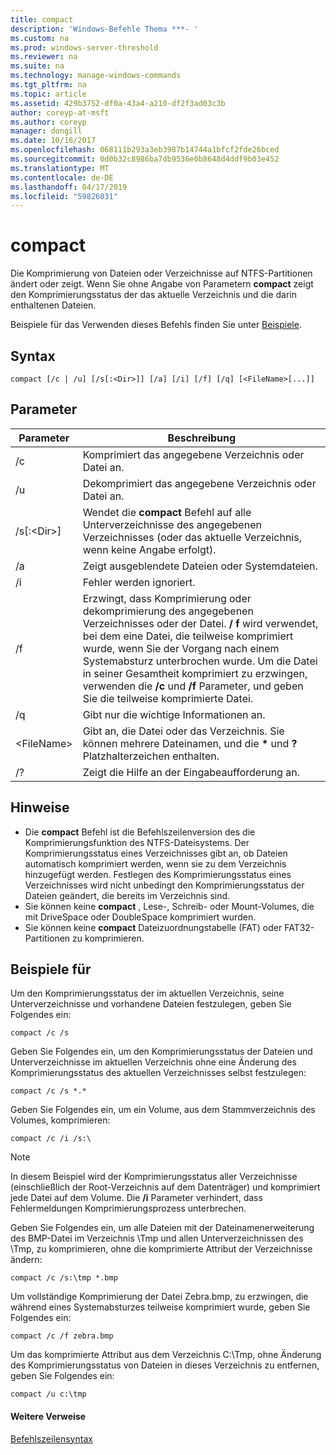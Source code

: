 ```yaml
---
title: compact
description: 'Windows-Befehle Thema ***- '
ms.custom: na
ms.prod: windows-server-threshold
ms.reviewer: na
ms.suite: na
ms.technology: manage-windows-commands
ms.tgt_pltfrm: na
ms.topic: article
ms.assetid: 429b3752-df0a-43a4-a210-df2f3ad03c3b
author: coreyp-at-msft
ms.author: coreyp
manager: dongill
ms.date: 10/16/2017
ms.openlocfilehash: 068111b293a3eb3987b14744a1bfcf2fde26bced
ms.sourcegitcommit: 0d0b32c8986ba7db9536e0b8648d4ddf9b03e452
ms.translationtype: MT
ms.contentlocale: de-DE
ms.lasthandoff: 04/17/2019
ms.locfileid: "59826031"
---
```

# <a name="compact"></a>compact



Die Komprimierung von Dateien oder Verzeichnisse auf NTFS-Partitionen ändert oder zeigt. Wenn Sie ohne Angabe von Parametern **compact** zeigt den Komprimierungsstatus der das aktuelle Verzeichnis und die darin enthaltenen Dateien.

Beispiele für das Verwenden dieses Befehls finden Sie unter [Beispiele](#BKMK_examples).

## <a name="syntax"></a>Syntax

```
compact [/c | /u] [/s[:<Dir>]] [/a] [/i] [/f] [/q] [<FileName>[...]]
```

## <a name="parameters"></a>Parameter

|Parameter|Beschreibung|
|---------|-----------|
|/c|Komprimiert das angegebene Verzeichnis oder Datei an.|
|/u|Dekomprimiert das angegebene Verzeichnis oder Datei an.|
|/s[:\<Dir>]|Wendet die **compact** Befehl auf alle Unterverzeichnisse des angegebenen Verzeichnisses (oder das aktuelle Verzeichnis, wenn keine Angabe erfolgt).|
|/a|Zeigt ausgeblendete Dateien oder Systemdateien.|
|/i|Fehler werden ignoriert.|
|/f|Erzwingt, dass Komprimierung oder dekomprimierung des angegebenen Verzeichnisses oder der Datei. **/ f** wird verwendet, bei dem eine Datei, die teilweise komprimiert wurde, wenn Sie der Vorgang nach einem Systemabsturz unterbrochen wurde. Um die Datei in seiner Gesamtheit komprimiert zu erzwingen, verwenden die **/c** und **/f** Parameter, und geben Sie die teilweise komprimierte Datei.|
|/q|Gibt nur die wichtige Informationen an.|
|\<FileName>|Gibt an, die Datei oder das Verzeichnis. Sie können mehrere Dateinamen, und die **&#42;** und **?** Platzhalterzeichen enthalten.|
|/?|Zeigt die Hilfe an der Eingabeaufforderung an.|

## <a name="remarks"></a>Hinweise

-   Die **compact** Befehl ist die Befehlszeilenversion des die Komprimierungsfunktion des NTFS-Dateisystems. Der Komprimierungsstatus eines Verzeichnisses gibt an, ob Dateien automatisch komprimiert werden, wenn sie zu dem Verzeichnis hinzugefügt werden. Festlegen des Komprimierungsstatus eines Verzeichnisses wird nicht unbedingt den Komprimierungsstatus der Dateien geändert, die bereits im Verzeichnis sind.
-   Sie können keine **compact** , Lese-, Schreib- oder Mount-Volumes, die mit DriveSpace oder DoubleSpace komprimiert wurden.
-   Sie können keine **compact** Dateizuordnungstabelle (FAT) oder FAT32-Partitionen zu komprimieren.

## <a name="BKMK_examples"></a>Beispiele für

Um den Komprimierungsstatus der im aktuellen Verzeichnis, seine Unterverzeichnisse und vorhandene Dateien festzulegen, geben Sie Folgendes ein:
```
compact /c /s 
```
Geben Sie Folgendes ein, um den Komprimierungsstatus der Dateien und Unterverzeichnisse im aktuellen Verzeichnis ohne eine Änderung des Komprimierungsstatus des aktuellen Verzeichnisses selbst festzulegen:
```
compact /c /s *.*
```
Geben Sie Folgendes ein, um ein Volume, aus dem Stammverzeichnis des Volumes, komprimieren:
```
compact /c /i /s:\
```

> [!NOTE]
> In diesem Beispiel wird der Komprimierungsstatus aller Verzeichnisse (einschließlich der Root-Verzeichnis auf dem Datenträger) und komprimiert jede Datei auf dem Volume. Die **/i** Parameter verhindert, dass Fehlermeldungen Komprimierungsprozess unterbrechen.

Geben Sie Folgendes ein, um alle Dateien mit der Dateinamenerweiterung des BMP-Datei im Verzeichnis \Tmp und allen Unterverzeichnissen des \Tmp, zu komprimieren, ohne die komprimierte Attribut der Verzeichnisse ändern:
```
compact /c /s:\tmp *.bmp
```
Um vollständige Komprimierung der Datei Zebra.bmp, zu erzwingen, die während eines Systemabsturzes teilweise komprimiert wurde, geben Sie Folgendes ein:
```
compact /c /f zebra.bmp
```
Um das komprimierte Attribut aus dem Verzeichnis C:\Tmp, ohne Änderung des Komprimierungsstatus von Dateien in dieses Verzeichnis zu entfernen, geben Sie Folgendes ein:
```
compact /u c:\tmp
```

#### <a name="additional-references"></a>Weitere Verweise

[Befehlszeilensyntax](command-line-syntax-key.md)